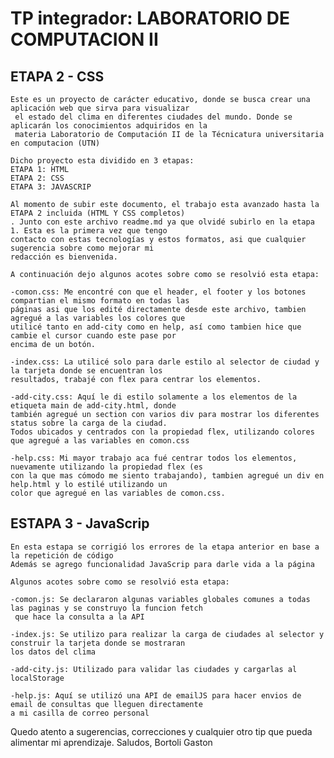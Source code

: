 # TP integrador: LABORATORIO DE COMPUTACION II

## ETAPA 2 - CSS

    Este es un proyecto de carácter educativo, donde se busca crear una aplicación web que sirva para visualizar
     el estado del clima en diferentes ciudades del mundo. Donde se aplicarán los conocimientos adquiridos en la 
     materia Laboratorio de Computación II de la Técnicatura universitaria en computacion (UTN)

    Dicho proyecto esta dividido en 3 etapas:
    ETAPA 1: HTML 
    ETAPA 2: CSS
    ETAPA 3: JAVASCRIP

    Al momento de subir este documento, el trabajo esta avanzado hasta la ETAPA 2 incluida (HTML Y CSS completos)
    . Junto con este archivo readme.md ya que olvidé subirlo en la etapa 1. Esta es la primera vez que tengo 
    contacto con estas tecnologías y estos formatos, asi que cualquier sugerencia sobre como mejorar mi 
    redacción es bienvenida. 

    A continuación dejo algunos acotes sobre como se resolvió esta etapa:

    -comon.css: Me encontré con que el header, el footer y los botones compartian el mismo formato en todas las 
    páginas asi que los edité directamente desde este archivo, tambien agregué a las variables los colores que 
    utilicé tanto en add-city como en help, así como tambien hice que cambie el cursor cuando este pase por 
    encima de un botón.

    -index.css: La utilicé solo para darle estilo al selector de ciudad y la tarjeta donde se encuentran los 
    resultados, trabajé con flex para centrar los elementos.

    -add-city.css: Aquí le di estilo solamente a los elementos de la etiqueta main de add-city.html, donde 
    también agregué un section con varios div para mostrar los diferentes status sobre la carga de la ciudad. 
    Todos ubicados y centrados con la propiedad flex, utilizando colores que agregué a las variables en comon.css

    -help.css: Mi mayor trabajo aca fué centrar todos los elementos, nuevamente utilizando la propiedad flex (es 
    con la que mas cómodo me siento trabajando), tambien agregué un div en help.html y lo estilé utilizando un 
    color que agregué en las variables de comon.css.


## ESTAPA 3 - JavaScrip

    En esta estapa se corrigió los errores de la etapa anterior en base a la repetición de código
    Además se agrego funcionalidad JavaScrip para darle vida a la página

    Algunos acotes sobre como se resolvió esta etapa:

    -comon.js: Se declararon algunas variables globales comunes a todas las paginas y se construyo la funcion fetch
     que hace la consulta a la API 

    -index.js: Se utilizo para realizar la carga de ciudades al selector y construir la tarjeta donde se mostraran 
    los datos del clima

    -add-city.js: Utilizado para validar las ciudades y cargarlas al localStorage

    -help.js: Aquí se utilizó una API de emailJS para hacer envios de email de consultas que lleguen directamente
    a mi casilla de correo personal



Quedo atento a sugerencias, correcciones y cualquier otro tip que pueda alimentar mi aprendizaje. 
    Saludos, Bortoli Gaston 